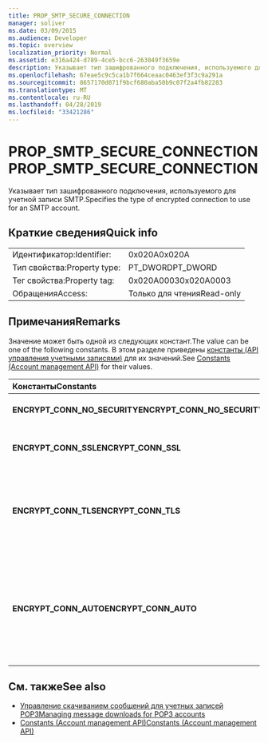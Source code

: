 ```yaml
---
title: PROP_SMTP_SECURE_CONNECTION
manager: soliver
ms.date: 03/09/2015
ms.audience: Developer
ms.topic: overview
localization_priority: Normal
ms.assetid: e316a424-d789-4ce5-bcc6-263049f3659e
description: Указывает тип зашифрованного подключения, используемого для учетной записи SMTP.
ms.openlocfilehash: 67eae5c9c5ca1b7f664ceaac0463ef3f3c9a291a
ms.sourcegitcommit: 8657170d071f9bcf680aba50b9c07f2a4fb82283
ms.translationtype: MT
ms.contentlocale: ru-RU
ms.lasthandoff: 04/28/2019
ms.locfileid: "33421286"
---
```

# <a name="prop_smtp_secure_connection"></a><span data-ttu-id="bc197-103">PROP_SMTP_SECURE_CONNECTION</span><span class="sxs-lookup"><span data-stu-id="bc197-103">PROP_SMTP_SECURE_CONNECTION</span></span>

<span data-ttu-id="bc197-104">Указывает тип зашифрованного подключения, используемого для учетной записи SMTP.</span><span class="sxs-lookup"><span data-stu-id="bc197-104">Specifies the type of encrypted connection to use for an SMTP account.</span></span>
  
## <a name="quick-info"></a><span data-ttu-id="bc197-105">Краткие сведения</span><span class="sxs-lookup"><span data-stu-id="bc197-105">Quick info</span></span>

|||
|:-----|:-----|
|<span data-ttu-id="bc197-106">Идентификатор:</span><span class="sxs-lookup"><span data-stu-id="bc197-106">Identifier:</span></span>  <br/> |<span data-ttu-id="bc197-107">0x020A</span><span class="sxs-lookup"><span data-stu-id="bc197-107">0x020A</span></span>  <br/> |
|<span data-ttu-id="bc197-108">Тип свойства:</span><span class="sxs-lookup"><span data-stu-id="bc197-108">Property type:</span></span>  <br/> |<span data-ttu-id="bc197-109">PT_DWORD</span><span class="sxs-lookup"><span data-stu-id="bc197-109">PT_DWORD</span></span>  <br/> |
|<span data-ttu-id="bc197-110">Тег свойства:</span><span class="sxs-lookup"><span data-stu-id="bc197-110">Property tag:</span></span>  <br/> |<span data-ttu-id="bc197-111">0x020A0003</span><span class="sxs-lookup"><span data-stu-id="bc197-111">0x020A0003</span></span>  <br/> |
|<span data-ttu-id="bc197-112">Обращения</span><span class="sxs-lookup"><span data-stu-id="bc197-112">Access:</span></span>  <br/> |<span data-ttu-id="bc197-113">Только для чтения</span><span class="sxs-lookup"><span data-stu-id="bc197-113">Read-only</span></span>  <br/> |
   
## <a name="remarks"></a><span data-ttu-id="bc197-114">Примечания</span><span class="sxs-lookup"><span data-stu-id="bc197-114">Remarks</span></span>

<span data-ttu-id="bc197-115">Значение может быть одной из следующих констант.</span><span class="sxs-lookup"><span data-stu-id="bc197-115">The value can be one of the following constants.</span></span> <span data-ttu-id="bc197-116">В этом разделе приведены [константы (API управления учетными записями)](constants-account-management-api.md) для их значений.</span><span class="sxs-lookup"><span data-stu-id="bc197-116">See [Constants (Account management API)](constants-account-management-api.md) for their values.</span></span> 
  
|<span data-ttu-id="bc197-117">**Константы**</span><span class="sxs-lookup"><span data-stu-id="bc197-117">**Constants**</span></span>|<span data-ttu-id="bc197-118">**Описание**</span><span class="sxs-lookup"><span data-stu-id="bc197-118">**Description**</span></span>|
|:-----|:-----|
|<span data-ttu-id="bc197-119">**ENCRYPT_CONN_NO_SECURITY**</span><span class="sxs-lookup"><span data-stu-id="bc197-119">**ENCRYPT_CONN_NO_SECURITY**</span></span> <br/> |<span data-ttu-id="bc197-120">Не используйте шифрование.</span><span class="sxs-lookup"><span data-stu-id="bc197-120">Do not use any encryption.</span></span>  <br/> |
|<span data-ttu-id="bc197-121">**ENCRYPT_CONN_SSL**</span><span class="sxs-lookup"><span data-stu-id="bc197-121">**ENCRYPT_CONN_SSL**</span></span> <br/> |<span data-ttu-id="bc197-122">Используйте шифрование SSL.</span><span class="sxs-lookup"><span data-stu-id="bc197-122">Use Secure Socket Layer (SSL) encryption.</span></span>  <br/> |
|<span data-ttu-id="bc197-123">**ENCRYPT_CONN_TLS**</span><span class="sxs-lookup"><span data-stu-id="bc197-123">**ENCRYPT_CONN_TLS**</span></span> <br/> |<span data-ttu-id="bc197-124">Используйте шифрование TLS и протокол проверки подлинности.</span><span class="sxs-lookup"><span data-stu-id="bc197-124">Use Transport Layer Security (TLS) encryption and authentication protocol.</span></span>  <br/> |
|<span data-ttu-id="bc197-125">**ENCRYPT_CONN_AUTO**</span><span class="sxs-lookup"><span data-stu-id="bc197-125">**ENCRYPT_CONN_AUTO**</span></span> <br/> |<span data-ttu-id="bc197-126">Автоматически определять и использовать метод шифрования, поддерживаемый почтовым сервером.</span><span class="sxs-lookup"><span data-stu-id="bc197-126">Automatically detect and use the encryption method supported by the mail server.</span></span>  <br/> |
   
## <a name="see-also"></a><span data-ttu-id="bc197-127">См. также</span><span class="sxs-lookup"><span data-stu-id="bc197-127">See also</span></span>

- [<span data-ttu-id="bc197-128">Управление скачиванием сообщений для учетных записей POP3</span><span class="sxs-lookup"><span data-stu-id="bc197-128">Managing message downloads for POP3 accounts</span></span>](managing-message-downloads-for-pop3-accounts.md) 
- [<span data-ttu-id="bc197-129">Constants (Account management API)</span><span class="sxs-lookup"><span data-stu-id="bc197-129">Constants (Account management API)</span></span>](constants-account-management-api.md)

